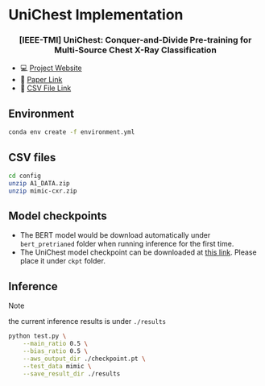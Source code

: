 # UniChest Implementation

<h3 align="center">[IEEE-TMI] UniChest: Conquer-and-Divide Pre-training for Multi-Source Chest X-Ray Classification</h3>

* 💻 [Project Website](https://tianjiedai.github.io/unichest/)
* 📖 [Paper Link](https://ieeexplore.ieee.org/abstract/document/10478603)
* 📁 [CSV File Link](https://drive.google.com/file/d/1LMiipnq-EouN2_wguSTfwCTBKREMKikP/view?usp=sharing)

## Environment
```bash
conda env create -f environment.yml
```

## CSV files
```bash
cd config
unzip A1_DATA.zip
unzip mimic-cxr.zip
```

## Model checkpoints
- The BERT model would be download automatically under `bert_pretrianed` folder when running inference for the first time.
- The UniChest model checkpoint can be downloaded at [this link](https://drive.google.com/file/d/1V91ppG1M-IZcSFDyTBa4FNnMST9_vnkV/view). Please place it under `ckpt` folder.

## Inference
> [!NOTE]
> the current inference results is under `./results`

```bash
python test.py \
    --main_ratio 0.5 \
    --bias_ratio 0.5 \
    --aws_output_dir ./checkpoint.pt \
    --test_data mimic \
    --save_result_dir ./results
```
